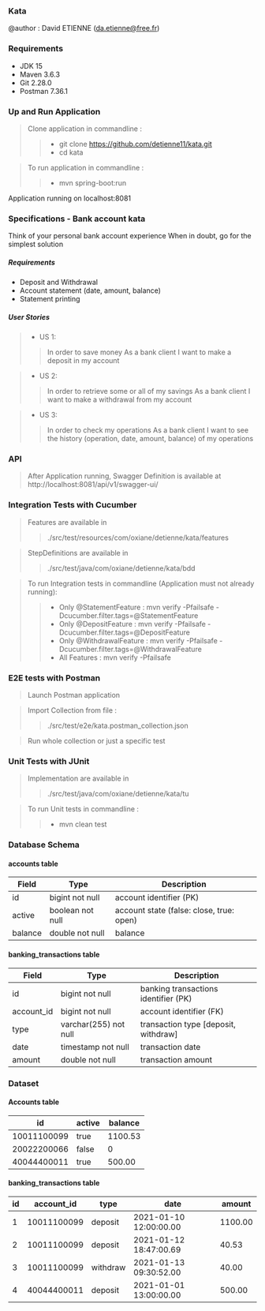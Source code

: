### Kata ###

@author : David ETIENNE (da.etienne@free.fr)

### Requirements ###

* JDK 15
* Maven 3.6.3
* Git 2.28.0
* Postman 7.36.1

### Up and Run Application ###
> Clone application in commandline :
>>* git clone https://github.com/detienne11/kata.git
>>* cd kata

> To run application in commandline :
>>* mvn spring-boot:run

Application running on localhost:8081

### Specifications - Bank account kata ###

Think of your personal bank account experience When in doubt, go for the simplest solution

##### Requirements

* Deposit and Withdrawal
* Account statement (date, amount, balance)
* Statement printing

##### User Stories

>* US 1:
>>In order to save money
>>As a bank client
>>I want to make a deposit in my account

>* US 2:
>>In order to retrieve some or all of my savings
>>As a bank client
>>I want to make a withdrawal from my account

>* US 3:
>>In order to check my operations
>>As a bank client
>>I want to see the history (operation, date, amount, balance) of my operations

### API ###

> After Application running, Swagger Definition is available at http://localhost:8081/api/v1/swagger-ui/

### Integration Tests with Cucumber ###

> Features are available in 
>> ./src/test/resources/com/oxiane/detienne/kata/features

> StepDefinitions are available in
>> ./src/test/java/com/oxiane/detienne/kata/bdd

> To run Integration tests in commandline (Application must not already running): 
>>* Only @StatementFeature : mvn verify -Pfailsafe -Dcucumber.filter.tags=@StatementFeature
>>* Only @DepositFeature : mvn verify -Pfailsafe -Dcucumber.filter.tags=@DepositFeature
>>* Only @WithdrawalFeature : mvn verify -Pfailsafe -Dcucumber.filter.tags=@WithdrawalFeature
>>* All Features : mvn verify -Pfailsafe

### E2E tests with Postman ###

> Launch Postman application

> Import Collection from file :
>> ./src/test/e2e/kata.postman_collection.json

> Run whole collection or just a specific test

### Unit Tests with JUnit ###

> Implementation are available in
>> ./src/test/java/com/oxiane/detienne/kata/tu

> To run Unit tests in commandline : 
>>* mvn clean test

### Database Schema ###

#### accounts table
| Field	 	| Type 				| Description								|
| ---------	| -----------------	| -----------------------------------------	|
| id		| bigint not null 	| account identifier (PK)					|
| active 	| boolean not null	| account state (false: close, true: open)	|
| balance	| double not null 	| balance               					|

#### banking_transactions table
| Field	 		| Type 					| Description							|
| -------------	| ---------------------	| -------------------------------------	|
| id  			| bigint not null 		| banking transactions identifier (PK)	|
| account_id	| bigint not null		| account identifier (FK)				|
| type 			| varchar(255) not null	| transaction type [deposit, withdraw]	|
| date 			| timestamp not null	| transaction date						|
| amount 		| double not null		| transaction amount					|


### Dataset ###

#### Accounts table
| id  			| active	| balance   |
| -------------	| ---------	| --------- |
| 10011100099	| true		| 1100.53   |
| 20022200066 	| false		| 0         |
| 40044400011 	| true		| 500.00    |

#### banking_transactions table
| id	| account_id	| type		| date						| amount	|
| -----	| -------------	| ---------	| -------------------------	| ---------	|
| 1		| 10011100099	| deposit	| 2021-01-10 12:00:00.00	| 1100.00	|
| 2		| 10011100099	| deposit	| 2021-01-12 18:47:00.69	| 40.53		|
| 3		| 10011100099	| withdraw	| 2021-01-13 09:30:52.00	| 40.00	 	|
| 4		| 40044400011	| deposit	| 2021-01-01 13:00:00.00	| 500.00	|
